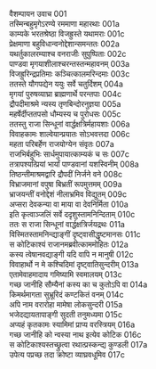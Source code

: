 वैशम्पायन उवाच	001  
तस्मिन्बहुमृगेऽरण्ये रममाणा महारथाः	001a  
काम्यके भरतश्रेष्ठा विजह्रुस्ते यथामराः	001c  
प्रेक्षमाणा बहुविधान्वनोद्देशान्समन्ततः	002a  
यथर्तुकालरम्याश्च वनराजीः सुपुष्पिताः	002c  
पाण्डवा मृगयाशीलाश्चरन्तस्तन्महावनम्	003a  
विजह्रुरिन्द्रप्रतिमाः कञ्चित्कालमरिन्दमाः	003c  
ततस्ते यौगपद्येन ययुः सर्वे चतुर्दिशम्	004a  
मृगयां पुरुषव्याघ्रा ब्राह्मणार्थे परन्तपाः	004c  
द्रौपदीमाश्रमे न्यस्य तृणबिन्दोरनुज्ञया	005a  
महर्षेर्दीप्ततपसो धौम्यस्य च पुरोधसः	005c  
ततस्तु राजा सिन्धूनां वार्द्धक्षत्रिर्महायशाः	006a  
विवाहकामः शाल्वेयान्प्रयातः सोऽभवत्तदा	006c  
महता परिबर्हेण राजयोग्येन संवृतः	007a  
राजभिर्बहुभिः सार्धमुपायात्काम्यकं च सः	007c  
तत्रापश्यत्प्रियां भार्यां पाण्डवानां यशस्विनीम्	008a  
तिष्ठन्तीमाश्रमद्वारि द्रौपदीं निर्जने वने	008c  
विभ्राजमानां वपुषा बिभ्रतीं रूपमुत्तमम्	009a  
भ्राजयन्तीं वनोद्देशं नीलाभ्रमिव विद्युतम्	009c  
अप्सरा देवकन्या वा माया वा देवनिर्मिता	010a  
इति कृत्वाञ्जलिं सर्वे ददृशुस्तामनिन्दिताम्	010c  
ततः स राजा सिन्धूनां वार्द्धक्षत्रिर्जयद्रथः	011a  
विस्मितस्तामनिन्द्याङ्गीं दृष्ट्वासीद्धृष्टमानसः	011c  
स कोटिकाश्यं राजानमब्रवीत्काममोहितः	012a  
कस्य त्वेषानवद्याङ्गी यदि वापि न मानुषी	012c  
विवाहार्थो न मे कश्चिदिमां दृष्ट्वातिसुन्दरीम्	013a  
एतामेवाहमादाय गमिष्यामि स्वमालयम्	013c  
गच्छ जानीहि सौम्यैनां कस्य का च कुतोऽपि वा	014a  
किमर्थमागता सुभ्रूरिदं कण्टकितं वनम्	014c  
अपि नाम वरारोहा मामेषा लोकसुन्दरी	015a  
भजेदद्यायतापाङ्गी सुदती तनुमध्यमा	015c  
अप्यहं कृतकामः स्यामिमां प्राप्य वरस्त्रियम्	016a  
गच्छ जानीहि को न्वस्या नाथ इत्येव कोटिक	016c  
स कोटिकाश्यस्तच्छ्रुत्वा रथात्प्रस्कन्द्य कुण्डली	017a  
उपेत्य पप्रच्छ तदा क्रोष्टा व्याघ्रवधूमिव	017c  
